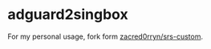 # adguard2singbox

For my personal usage, fork form [zacred0rryn/srs-custom](https://github.com/zacred0rryn/srs-custom).
